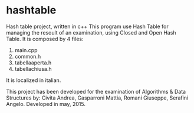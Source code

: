 # hashtable
Hash table project, written in c++
This program use Hash Table for managing the resoult of an examination, using Closed and Open Hash Table.
It is composed by 4 files:
1) main.cpp
2) common.h
3) tabellaaperta.h
4) tabellachiusa.h

It is localized in italian.

This project has been developed for the examination of Algorithms & Data Structures by: Civita Andrea, Gasparroni Mattia, Romani Giuseppe, Serafini Angelo.
Developed in may, 2015.
